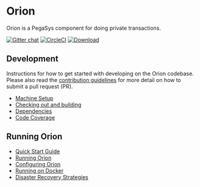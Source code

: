 # Orion
Orion is a PegaSys component for doing private transactions.

[![Gitter chat](https://badges.gitter.im/PegaSysEng/orion.png)](https://gitter.im/PegaSysEng/orion)
[![CircleCI](https://circleci.com/gh/PegaSysEng/orion.svg?style=svg&circle-token=5f92fd966a971e60e57f53f2257fe5dda0fcf52c)](https://circleci.com/gh/PegaSysEng/orion)
[![Download](https://api.bintray.com/packages/consensys/binaries/orion/images/download.svg)](https://bintray.com/consensys/binaries/orion/_latestVersion)

## Development
Instructions for how to get started with developing on the Orion codebase. Please also read the 
[contribution guidelines](CONTRIBUTING.md) for more detail on how to submit a pull request (PR).

* [Machine Setup](documentation/development/machine_setup.md)
* [Checking out and building](documentation/development/building.md)
* [Dependencies](documentation/development/dependencies.md)
* [Code Coverage](documentation/development/code-coverage.md)

## Running Orion

* [Quick Start Guide](documentation/development/quick_start.md)
* [Running Orion](documentation/install/running.md)
* [Configuring Orion](documentation/install/configure.md)
* [Running on Docker](documentation/install/docker.md)
* [Disaster Recovery Strategies](documentation/install/disaster_recovery.md)
